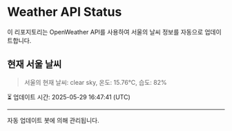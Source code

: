 
# Weather API Status

이 리포지토리는 OpenWeather API를 사용하여 서울의 날씨 정보를 자동으로 업데이트합니다.

## 현재 서울 날씨
> 서울의 현재 날씨: clear sky, 온도: 15.76°C, 습도: 82%

⏳ 업데이트 시간: 2025-05-29 16:47:41 (UTC)

---
자동 업데이트 봇에 의해 관리됩니다.
